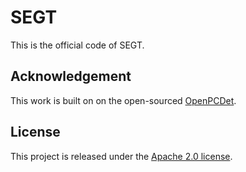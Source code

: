 # SEGT

This is the official code of SEGT.

## Acknowledgement

This work is built on  on the open-sourced [OpenPCDet](https://github.com/open-mmlab/OpenPCDet).

## License

This project is released under the [Apache 2.0 license](LICENSE).